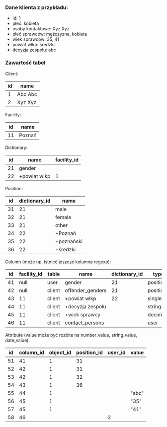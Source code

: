 ### Dane klienta z przykładu:

- id: 1
- płeć: kobieta
- osoby kontaktowe: Xyz Xyz
- płeć sprawców: mężczyzna, kobieta
- wiek sprawców: 35, 41
- powiat wlkp: średzki
- decyzja zespołu: abc

### Zawartość tabel

Client:

| id | name    |
|----|---------|
| 1  | Abc Abc |
| 2  | Xyz Xyz |

Facility:

| id | name   |
|----|--------|
| 11 | Poznań |

Dictionary:

| id | name         | facility_id |
|----|--------------|-------------|
| 21 | gender       |             |
| 22 | +powiat wlkp | 1           |

Position:

| id | dictionary_id | name       |
|----|---------------|------------|
| 31 | 21            | male       |
| 32 | 21            | female     |
| 33 | 21            | other      |
| 34 | 22            | +Poznań    |
| 35 | 22            | +poznański |
| 36 | 22            | +średzki   |

Column (może np. istnieć jeszcze kolumna regexp):

| id | facility_id | table  | name             | dictionary_id | type     | order | is_multi |
|----|-------------|--------|------------------|---------------|----------|-------|----------|
| 41 | null        | user   | gender           | 21            | position | 1     | false    |
| 42 | null        | client | offender_genders | 21            | position | 3     | true     |
| 43 | 11          | client | +powiat wlkp     | 22            | single   | 5     | false    |
| 44 | 11          | client | +decyzja zespołu |               | string   | 6     | false    |
| 45 | 11          | client | +wiek sprawcy    |               | decimal0 | 4     | true     |
| 46 | 11          | client | contact_persons  |               | user     | 2     | true     |

Attribute (value może być rozbite na number_value, string_value, date_value):

| id | column_id | object_id | position_id | user_id | value |
|----|-----------|-----------|-------------|---------|-------|
| 51 | 41        | 1         | 31          |         |       |
| 52 | 42        | 1         | 31          |         |       |
| 53 | 42        | 1         | 32          |         |       |
| 54 | 43        | 1         | 36          |         |       |
| 55 | 44        | 1         |             |         | "abc" |
| 56 | 45        | 1         |             |         | "35"  |
| 57 | 45        | 1         |             |         | "41"  |
| 58 | 46        |           |             | 2       |       |
